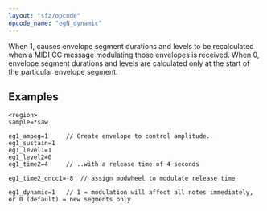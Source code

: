 ```yaml
---
layout: "sfz/opcode"
opcode_name: "egN_dynamic"
---
```

When 1, causes envelope segment durations and levels to be recalculated when a MIDI CC message modulating those envelopes is received. When 0, envelope segment durations and levels are calculated only at the start of the particular envelope segment.
## Examples

```
<region>
sample=*saw

eg1_ampeg=1     // Create envelope to control amplitude..
eg1_sustain=1
eg1_level1=1
eg1_level2=0
eg1_time2=4     // ..with a release time of 4 seconds

eg1_time2_oncc1=-8  // assign modwheel to modulate release time

eg1_dynamic=1   // 1 = modulation will affect all notes immediately, or 0 (default) = new segments only
```
